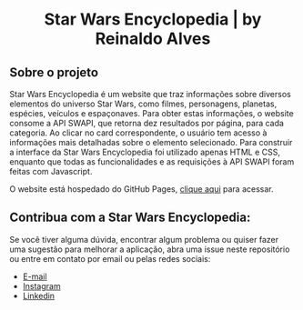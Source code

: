 <h1 align="center">Star Wars Encyclopedia | by Reinaldo Alves</h1>

## Sobre o projeto

Star Wars Encyclopedia é um website que traz informações sobre diversos elementos do universo Star Wars, como filmes, personagens, planetas, espécies, veículos e espaçonaves. Para obter estas informações, o website consome a API SWAPI, que retorna dez resultados por página, para cada categoria. Ao clicar no card correspondente, o usuário tem acesso à informações mais detalhadas sobre o elemento selecionado. Para construir a interface da Star Wars Encyclopedia foi utilizado apenas HTML e CSS, enquanto que todas as funcionalidades e as requisições à API SWAPI foram feitas com Javascript.

O website está hospedado do GitHub Pages, [clique aqui](https://reinaldo-alves.github.io/Star-Wars-Encyclopedia/) para acessar.

## Contribua com a Star Wars Encyclopedia:

Se você tiver alguma dúvida, encontrar algum problema ou quiser fazer uma sugestão para melhorar a aplicação, abra uma issue neste repositório ou entre em contato por email ou pelas redes sociais:
- [E-mail](mailto:reinaldoasjr8@gmail.com)
- [Instagram](https://www.instagram.com/reinaldo.alves8/)
- [Linkedin](https://www.linkedin.com/in/reinaldo-alves-8639aba9/)
